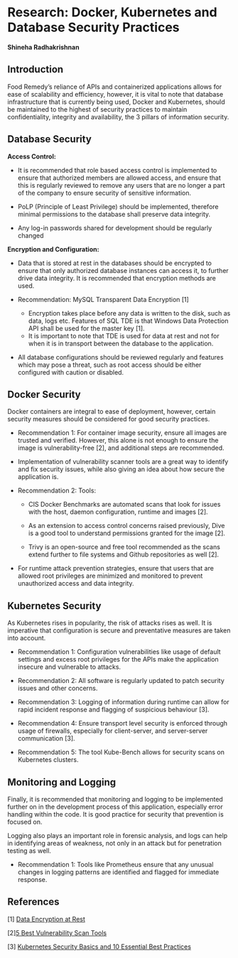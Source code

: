 # Research: Docker, Kubernetes and Database Security Practices

**Shineha Radhakrishnan**

## Introduction

Food Remedy’s reliance of APIs and containerized applications allows for ease of scalability and efficiency, however, it is vital to note that database infrastructure that is currently being used, Docker and Kubernetes, should be maintained to the highest of security practices to maintain confidentiality, integrity and availability, the 3 pillars of information security.

## Database Security

**Access Control:**

- It is recommended that role based access control is implemented to ensure that authorized members are allowed access, and ensure that this is regularly reviewed to remove any users that are no longer a part of the company to ensure security of sensitive information.

- PoLP (Principle of Least Privilege) should be implemented, therefore minimal permissions to the database shall preserve data integrity.

- Any log-in passwords shared for development should be regularly changed

**Encryption and Configuration:**

- Data that is stored at rest in the databases should be encrypted to ensure that only authorized database instances can access it, to further drive data integrity. It is recommended that encryption methods are used. 

- Recommendation: MySQL Transparent Data Encryption [1]

  - Encryption takes place before any data is written to the disk, such as data, logs etc. Features of SQL TDE is that Windows Data Protection API shall be used for the master key [1].
  - It is important to note that TDE is used for data at rest and not for when it is in transport between the database to the application.

- All database configurations should be reviewed regularly and features which may pose a threat, such as root access should be either configured with caution or disabled.


## Docker Security

Docker containers are integral to ease of deployment, however, certain security measures should be considered for good security practices.

- Recommendation 1: For container image security, ensure all images are trusted and verified. However, this alone is not enough to ensure the image is vulnerability-free [2], and additional steps are recommended.
  
- Implementation of vulnerability scanner tools are a great way to identify and fix security issues, while also giving an idea about how secure the application is.

- Recommendation 2: Tools:
  - CIS Docker Benchmarks are automated scans that look for issues with the host, daemon configuration, runtime and images [2].

  - As an extension to access control concerns raised previously, Dive is a good tool to understand permissions granted for the image [2].

  - Trivy is an open-source and free tool recommended as the scans extend further to file systems and Github repositories as well [2].

- For runtime attack prevention strategies, ensure that users that are allowed root privileges are minimized and monitored to prevent unauthorized access and data integrity.

## Kubernetes Security

As Kubernetes rises in popularity, the risk of attacks rises as well. It is imperative that configuration is secure and preventative measures are taken into account.

- Recommendation 1: Configuration vulnerabilities like usage of default settings and excess root privileges for the APIs make the application insecure and vulnerable to attacks.

- Recommendation 2: All software is regularly updated to patch security issues and other concerns. 

- Recommendation 3: Logging of information during runtime can allow for rapid incident response and flagging of suspicious behaviour [3].

- Recommendation 4: Ensure transport level security is enforced through usage of firewalls, especially for client-server, and server-server communication [3].

- Recommendation 5: The tool Kube-Bench allows for security scans on Kubernetes clusters.

## Monitoring and Logging

Finally, it is recommended that monitoring and logging to be implemented further on in the development process of this application, especially error handling within the code. It is good practice for security that prevention is focused on. 

Logging also plays an important role in forensic analysis, and logs can help in identifying areas of weakness, not only in an attack but for penetration testing as well.

- Recommendation 1: Tools like Prometheus ensure that any unusual changes in logging patterns are identified and flagged for immediate response.

## References

[1] [Data Encryption at Rest](https://learn.microsoft.com/en-us/dynamics365/business-central/dev-itpro/security/transparent-data-encryption)

[2][5 Best Vulnerability Scan Tools](https://learn.microsoft.com/en-us/dynamics365/business-central/dev-itpro/security/transparent-data-encryption)

[3] [Kubernetes Security Basics and 10 Essential Best Practices](https://www.aquasec.com/cloud-native-academy/kubernetes-in-production/kubernetes-security-best-practices-10-steps-to-securing-k8s/)
